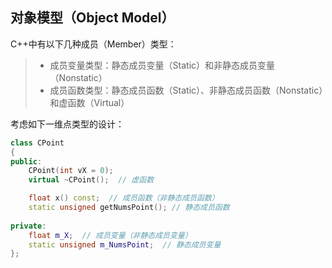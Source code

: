 ## 对象模型（Object Model）
C++中有以下几种成员（Member）类型：
> * 成员变量类型：静态成员变量（Static）和非静态成员变量（Nonstatic）
> * 成员函数类型：静态成员函数（Static）、非静态成员函数（Nonstatic）和虚函数（Virtual）

考虑如下一维点类型的设计：
```C++
class CPoint
{
public:
	CPoint(int vX = 0);
	virtual ~CPoint();  // 虚函数

	float x() const;  // 成员函数（非静态成员函数）
	static unsigned getNumsPoint(); // 静态成员函数
	
private:
	float m_X;  // 成员变量（非静态成员变量）
	static unsigned m_NumsPoint;  // 静态成员变量
};
```
